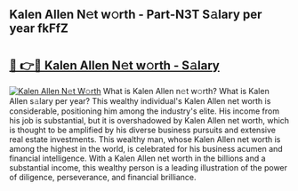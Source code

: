 ## Kalen Allen N𝚎t w𝚘rth - Part-N3T S𝚊lary per year fkFfZ

# <h2><a href="http://gc0t69.nevu.top/?p=Kalen+Allen">🔗 👉🔴 Kalen Allen N𝚎t w𝚘rth - S𝚊lary</a></h2>

[![Kalen Allen N𝚎t W𝚘rth](https://i.imgur.com/Oavwk0R.jpeg)](http://gc0t69.nevu.top/?p=Kalen+Allen)
What is Kalen Allen n𝚎t w𝚘rth? What is Kalen Allen s𝚊lary per year?
This wealthy individual's Kalen Allen net worth is considerable, positioning him among the industry's elite. His income from his job is substantial, but it is overshadowed by Kalen Allen net worth, which is thought to be amplified by his diverse business pursuits and extensive real estate investments. This wealthy man, whose Kalen Allen net worth is among the highest in the world, is celebrated for his business acumen and financial intelligence. With a Kalen Allen net worth in the billions and a substantial income, this wealthy person is a leading illustration of the power of diligence, perseverance, and financial brilliance.
